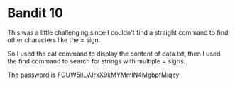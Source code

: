 # Bandit 10

This was a little challenging since I couldn't find a straight command to find other characters like the = sign.

So I used the cat command to display the content of data.txt, then I used the find command to search for strings with multiple = signs.

The password is FGUW5ilLVJrxX9kMYMmlN4MgbpfMiqey
